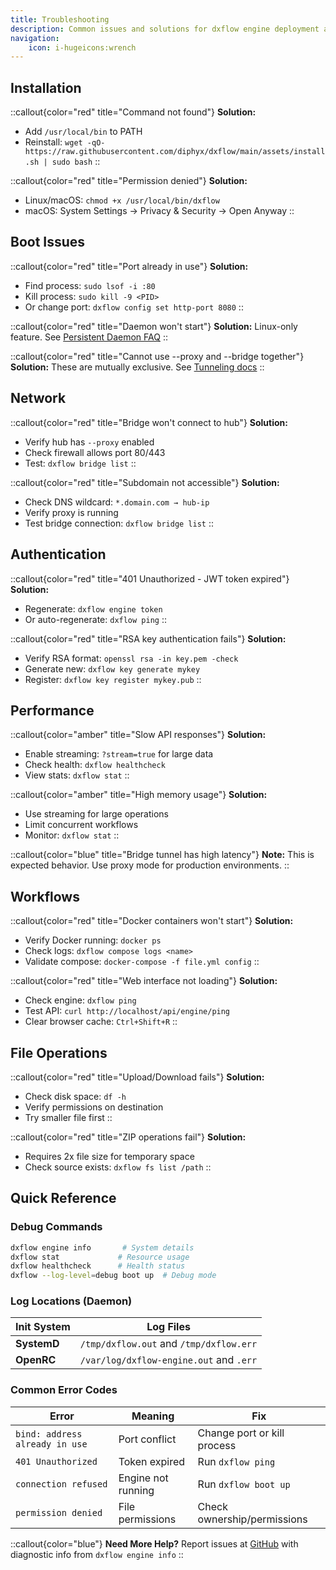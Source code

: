 ```yaml
---
title: Troubleshooting
description: Common issues and solutions for dxflow engine deployment and operations
navigation:
    icon: i-hugeicons:wrench
---
```


## Installation

::callout{color="red" title="Command not found"}
**Solution:**
- Add `/usr/local/bin` to PATH
- Reinstall: `wget -qO- https://raw.githubusercontent.com/diphyx/dxflow/main/assets/install.sh | sudo bash`
::

::callout{color="red" title="Permission denied"}
**Solution:**
- Linux/macOS: `chmod +x /usr/local/bin/dxflow`
- macOS: System Settings → Privacy & Security → Open Anyway
::

## Boot Issues

::callout{color="red" title="Port already in use"}
**Solution:**
- Find process: `sudo lsof -i :80`
- Kill process: `sudo kill -9 <PID>`
- Or change port: `dxflow config set http-port 8080`
::

::callout{color="red" title="Daemon won't start"}
**Solution:** Linux-only feature. See [Persistent Daemon FAQ](/docs/faqs/persistent-daemon)
::

::callout{color="red" title="Cannot use --proxy and --bridge together"}
**Solution:** These are mutually exclusive. See [Tunneling docs](/docs/advanced/tunneling)
::

## Network

::callout{color="red" title="Bridge won't connect to hub"}
**Solution:**
- Verify hub has `--proxy` enabled
- Check firewall allows port 80/443
- Test: `dxflow bridge list`
::

::callout{color="red" title="Subdomain not accessible"}
**Solution:**
- Check DNS wildcard: `*.domain.com → hub-ip`
- Verify proxy is running
- Test bridge connection: `dxflow bridge list`
::

## Authentication

::callout{color="red" title="401 Unauthorized - JWT token expired"}
**Solution:**
- Regenerate: `dxflow engine token`
- Or auto-regenerate: `dxflow ping`
::

::callout{color="red" title="RSA key authentication fails"}
**Solution:**
- Verify RSA format: `openssl rsa -in key.pem -check`
- Generate new: `dxflow key generate mykey`
- Register: `dxflow key register mykey.pub`
::

## Performance

::callout{color="amber" title="Slow API responses"}
**Solution:**
- Enable streaming: `?stream=true` for large data
- Check health: `dxflow healthcheck`
- View stats: `dxflow stat`
::

::callout{color="amber" title="High memory usage"}
**Solution:**
- Use streaming for large operations
- Limit concurrent workflows
- Monitor: `dxflow stat`
::

::callout{color="blue" title="Bridge tunnel has high latency"}
**Note:** This is expected behavior. Use proxy mode for production environments.
::

## Workflows

::callout{color="red" title="Docker containers won't start"}
**Solution:**
- Verify Docker running: `docker ps`
- Check logs: `dxflow compose logs <name>`
- Validate compose: `docker-compose -f file.yml config`
::

::callout{color="red" title="Web interface not loading"}
**Solution:**
- Check engine: `dxflow ping`
- Test API: `curl http://localhost/api/engine/ping`
- Clear browser cache: `Ctrl+Shift+R`
::

## File Operations

::callout{color="red" title="Upload/Download fails"}
**Solution:**
- Check disk space: `df -h`
- Verify permissions on destination
- Try smaller file first
::

::callout{color="red" title="ZIP operations fail"}
**Solution:**
- Requires 2x file size for temporary space
- Check source exists: `dxflow fs list /path`
::

## Quick Reference

### Debug Commands
```bash
dxflow engine info       # System details
dxflow stat             # Resource usage
dxflow healthcheck      # Health status
dxflow --log-level=debug boot up  # Debug mode
```

### Log Locations (Daemon)
| Init System | Log Files |
|-------------|-----------|
| **SystemD** | `/tmp/dxflow.out` and `/tmp/dxflow.err` |
| **OpenRC** | `/var/log/dxflow-engine.out` and `.err` |

### Common Error Codes
| Error | Meaning | Fix |
|-------|---------|-----|
| `bind: address already in use` | Port conflict | Change port or kill process |
| `401 Unauthorized` | Token expired | Run `dxflow ping` |
| `connection refused` | Engine not running | Run `dxflow boot up` |
| `permission denied` | File permissions | Check ownership/permissions |

::callout{color="blue"}
**Need More Help?** Report issues at [GitHub](https://github.com/diphyx/dxflow/issues) with diagnostic info from `dxflow engine info`
::
